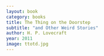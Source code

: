 ```yaml
---
layout: book
category: books
title: The Thing on the Doorstep
subtitle: "and Other Weird Stories"
author: H. P. Lovecraft
year: 2011
image: ttotd.jpg
---
```

